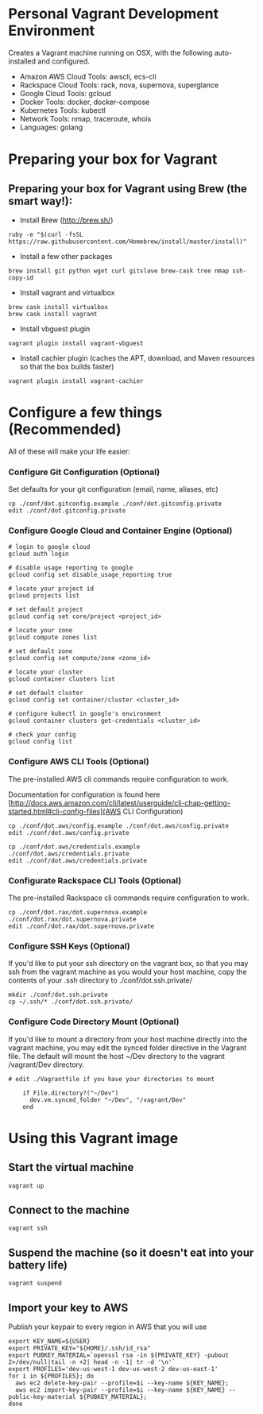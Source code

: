 # Personal Vagrant Development Environment

Creates a Vagrant machine running on OSX, with the following auto-installed and configured.

* Amazon AWS Cloud Tools: awscli, ecs-cli
* Rackspace Cloud Tools: rack, nova, supernova, superglance
* Google Cloud Tools: gcloud
* Docker Tools: docker, docker-compose
* Kubernetes Tools: kubectl
* Network Tools: nmap, traceroute, whois
* Languages: golang

# Preparing your box for Vagrant

## Preparing your box for Vagrant using Brew (the smart way!):

* Install Brew (http://brew.sh/)

```
ruby -e "$(curl -fsSL https://raw.githubusercontent.com/Homebrew/install/master/install)"
```

* Install a few other packages

```
brew install git python wget curl gitslave brew-cask tree nmap ssh-copy-id
```

* Install vagrant and virtualbox

```
brew cask install virtualbox
brew cask install vagrant
```

* Install vbguest plugin

```
vagrant plugin install vagrant-vbguest
```

* Install cachier plugin (caches the APT, download, and Maven resources so that the box builds faster)

```
vagrant plugin install vagrant-cachier
```

# Configure a few things (Recommended)

All of these will make your life easier:

### Configure Git Configuration (Optional)

Set defaults for your git configuration (email, name, aliases, etc)

```
cp ./conf/dot.gitconfig.example ./conf/dot.gitconfig.private
edit ./conf/dot.gitconfig.private
```

### Configure Google Cloud and Container Engine (Optional)

```
# login to google cloud
gcloud auth login

# disable usage reporting to google
gcloud config set disable_usage_reporting true

# locate your project id
gcloud projects list

# set default project
gcloud config set core/project <project_id>

# locate your zone
gcloud compute zones list

# set default zone
gcloud config set compute/zone <zone_id>

# locate your cluster
gcloud container clusters list

# set default cluster
gcloud config set container/cluster <cluster_id>

# configure kubectl in google's environment
gcloud container clusters get-credentials <cluster_id>

# check your config
gcloud config list
```

### Configure AWS CLI Tools (Optional)

The pre-installed AWS cli commands require configuration to work.

Documentation for configuration is found here [http://docs.aws.amazon.com/cli/latest/userguide/cli-chap-getting-started.html#cli-config-files](AWS CLI Configuration)

```
cp ./conf/dot.aws/config.example ./conf/dot.aws/config.private
edit ./conf/dot.aws/config.private

cp ./conf/dot.aws/credentials.example ./conf/dot.aws/credentials.private
edit ./conf/dot.aws/credentials.private
```

### Configurate Rackspace CLI Tools (Optional)

The pre-installed Rackspace cli commands require configuration to work.

```
cp ./conf/dot.rax/dot.supernova.example ./conf/dot.rax/dot.supernova.private
edit ./conf/dot.rax/dot.supernova.private
```

### Configure SSH Keys (Optional)

If you'd like to put your ssh directory on the vagrant box, so that you may ssh
from the vagrant machine as you would your host machine, copy the contents of
your .ssh directory to ./conf/dot.ssh.private/

```
mkdir ./conf/dot.ssh.private
cp ~/.ssh/* ./conf/dot.ssh.private/
```

### Configure Code Directory Mount (Optional)

If you'd like to mount a directory from your host machine directly into the
vagrant machine, you may edit the synced folder directive in the Vagrant file.
The default will mount the host ~/Dev directory to the vagrant /vagrant/Dev directory.

```
# edit ./Vagrantfile if you have your directories to mount

    if File.directory?("~/Dev")
      dev.vm.synced_folder "~/Dev", "/vagrant/Dev"
    end
```


# Using this Vagrant image

## Start the virtual machine

```vagrant up```

## Connect to the machine

```vagrant ssh```

## Suspend the machine (so it doesn't eat into your battery life)

```vagrant suspend```

## Import your key to AWS

Publish your keypair to every region in AWS that you will use

```
export KEY_NAME=${USER}
export PRIVATE_KEY="${HOME}/.ssh/id_rsa"
export PUBKEY_MATERIAL=`openssl rsa -in ${PRIVATE_KEY} -pubout 2>/dev/null|tail -n +2| head -n -1| tr -d '\n'`
export PROFILES='dev-us-west-1 dev-us-west-2 dev-us-east-1'
for i in ${PROFILES}; do
  aws ec2 delete-key-pair --profile=$i --key-name ${KEY_NAME};
  aws ec2 import-key-pair --profile=$i --key-name ${KEY_NAME} --public-key-material ${PUBKEY_MATERIAL};
done
```




